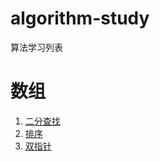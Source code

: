 # algorithm-study
算法学习列表

# 数组
1. [二分查找](./array-algorithm/binary-search)
2. [排序](./array-algorithm/sort)
3. [双指针](./array-algorithm/double-pointer)

